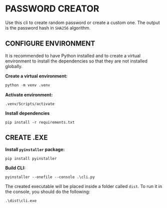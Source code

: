 # PASSWORD CREATOR
Use this cli to create random password or create a custom one. The output is the password hash in ``SHA256`` algorithm.

## CONFIGURE ENVIRONMENT
It is recommended to have Python installed and to create a virtual environment to install the dependencies so that they are not installed globally.

**Create a virtual environment:**
```python
python -m venv .venv
```
**Activate environment:**
```CMD
.venv/Scripts/activate
```

**Install dependencies**
```CMD
pip install -r requirements.txt
```

## CREATE .EXE
**Install ``pyinstaller`` package:**
```
pip install pyinstaller
```

**Build CLI:**
```CMD
pyinstaller --onefile --console .\cli.py
```

The created executable will be placed inside a folder called `dist`. To run it in the console, you should do the following:
```CMD
.\dist\cli.exe
```